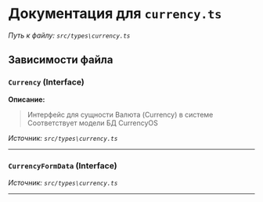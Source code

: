 # Документация для `currency.ts`

*Путь к файлу: `src/types\currency.ts`*

## Зависимости файла


### `Currency` (Interface)

**Описание:**

> Интерфейс для сущности Валюта (Currency) в системе
> Соответствует модели БД CurrencyOS

*Источник: `src/types\currency.ts`*

---
### `CurrencyFormData` (Interface)

*Источник: `src/types\currency.ts`*

---
